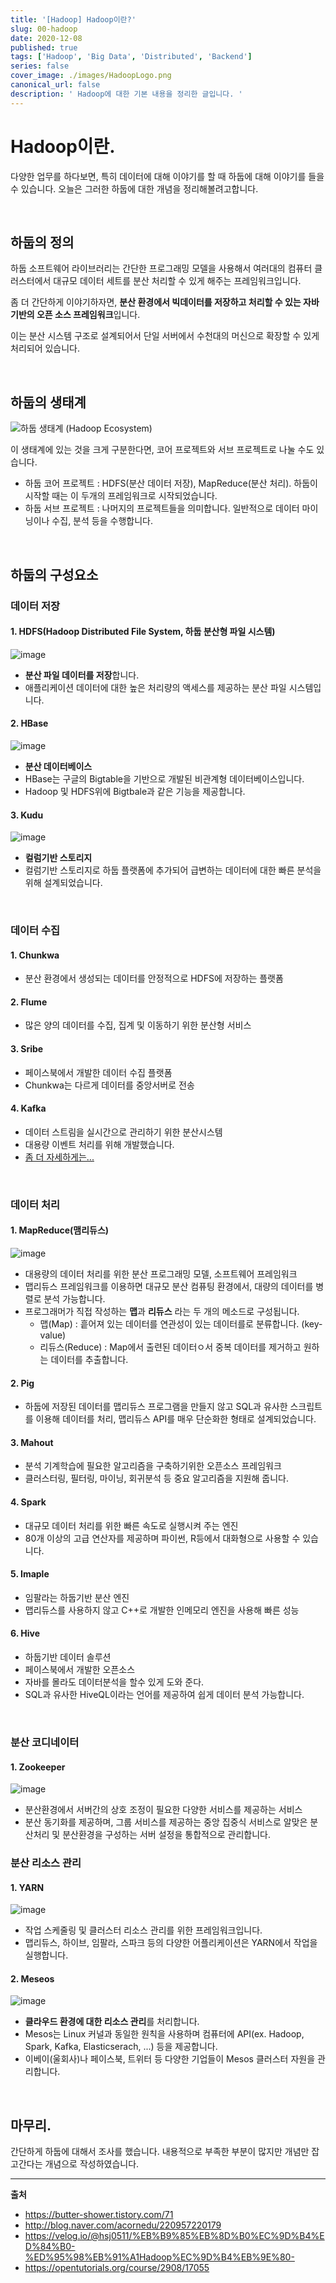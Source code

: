 ```yaml
---
title: '[Hadoop] Hadoop이란?'
slug: 00-hadoop
date: 2020-12-08
published: true
tags: ['Hadoop', 'Big Data', 'Distributed', 'Backend']
series: false
cover_image: ./images/HadoopLogo.png
canonical_url: false
description: ' Hadoop에 대한 기본 내용을 정리한 글입니다. '
---
```


# Hadoop이란.

다양한 업무를 하다보면, 특히 데이터에 대해 이야기를 할 때 하둡에 대해 이야기를 들을 수 있습니다. 오늘은 그러한 하둡에 대한 개념을 정리해볼려고합니다.

<br/>

## 하둡의 정의

하둡 소프트웨어 라이브러리는 간단한 프로그래밍 모델을 사용해서 여러대의 컴퓨터 클러스터에서 대규모 데이터 세트를 분산 처리할 수 있게 해주는 프레임워크입니다.

좀 더 간단하게 이야기하자면, **분산 환경에서 빅데이터를 저장하고 처리할 수 있는 자바 기반의 오픈 소스 프레임워크**입니다.

이는 분산 시스템 구조로 설계되어서 단일 서버에서 수천대의 머신으로 확장할 수 있게 처리되어 있습니다.

<br/>

## 하둡의 생태계

![하둡 생태계 (Hadoop Ecosystem)](https://user-images.githubusercontent.com/42582516/101490529-d3c19b80-39a5-11eb-8648-5f66cf52fb84.png)

이 생태계에 있는 것을 크게 구분한다면, 코어 프로젝트와 서브 프로젝트로 나눌 수도 있습니다.

- 하둡 코어 프로젝트 : HDFS(분산 데이터 저장), MapReduce(분산 처리). 하둡이 시작할 때는 이 두개의 프레임워크로 시작되었습니다.
- 하둡 서브 프로젝트 : 나머지의 프로젝트들을 의미합니다. 일반적으로 데이터 마이닝이나 수집, 분석 등을 수행합니다.

<br/>

## 하둡의 구성요소

### 데이터 저장

#### 1. HDFS(Hadoop Distributed File System, 하둡 분산형 파일 시스템)

![image](https://user-images.githubusercontent.com/42582516/101637969-ccb38f80-3a70-11eb-969b-dd808ef2966c.png)

- **분산 파일 데이터를 저장**합니다.
- 애플리케이션 데이터에 대한 높은 처리량의 액세스를 제공하는 분산 파일 시스템입니다.

#### 2. HBase

![image](https://user-images.githubusercontent.com/42582516/101638014-dfc65f80-3a70-11eb-800f-a995851e1d29.png)

- **분산 데이터베이스**
- HBase는 구글의 Bigtable을 기반으로 개발된 비관계형 데이터베이스입니다.
- Hadoop 및 HDFS위에 Bigtbale과 같은 기능을 제공합니다.

#### 3. Kudu

![image](https://user-images.githubusercontent.com/42582516/101638064-f1a80280-3a70-11eb-8608-f6aedbfe3607.png)

- **컬럼기반 스토리지**
- 컬럼기반 스토리지로 하둡 플랫폼에 추가되어 급변하는 데이터에 대한 빠른 분석을 위해 설계되었습니다.

<br/>

### 데이터 수집

#### 1. Chunkwa

- 분산 환경에서 생성되는 데이터를 안정적으로 HDFS에 저장하는 플랫폼

#### 2. Flume

- 많은 양의 데이터를 수집, 집계 및 이동하기 위한 분산형 서비스

#### 3. Sribe

- 페이스북에서 개발한 데이터 수집 플랫폼
- Chunkwa는 다르게 데이터를 중앙서버로 전송

#### 4. Kafka

- 데이터 스트림을 실시간으로 관리하기 위한 분산시스템
- 대용량 이벤트 처리를 위해 개발했습니다.
- [좀 더 자세하게는...](https://Azderica.github.io/00-kafka/)

<br/>

### 데이터 처리

#### 1. MapReduce(맴리듀스)

![image](https://user-images.githubusercontent.com/42582516/101638827-ebfeec80-3a71-11eb-9918-7dd18da30761.png)

- 대용량의 데이터 처리를 위한 분산 프로그래밍 모델, 소프트웨어 프레임워크
- 맵리듀스 프레임워크를 이용하면 대규모 분산 컴퓨팅 환경에서, 대량의 데이터를 병렬로 분석 가능합니다.
- 프로그래머가 직접 작성하는 **맵**과 **리듀스** 라는 두 개의 메소드로 구성됩니다.
  - 맵(Map) : 흩어져 있는 데이터를 연관성이 있는 데이터를로 분류합니다. (key-value)
  - 리듀스(Reduce) : Map에서 출련된 데이터ㅇ서 중복 데이터를 제거하고 원하는 데이터를 추출합니다.

#### 2. Pig

- 하둡에 저장된 데이터를 맵리듀스 프로그램을 만들지 않고 SQL과 유사한 스크립트를 이용해 데이터를 처리, 맵리듀스 API를 매우 단순화한 형태로 설계되었습니다.

#### 3. Mahout

- 분석 기계학습에 필요한 알고리즘을 구축하기위한 오픈소스 프레임워크
- 클러스터링, 필터링, 마이닝, 회귀분석 등 중요 알고리즘을 지원해 줍니다.

#### 4. Spark

- 대규모 데이터 처리를 위한 빠른 속도로 실행시켜 주는 엔진
- 80개 이상의 고급 연산자를 제공하며 파이썬, R등에서 대화형으로 사용할 수 있습니다.

#### 5. Imaple

- 임팔라는 하둡기반 분산 엔진
- 맵리듀스를 사용하지 않고 C++로 개발한 인메모리 엔진을 사용해 빠른 성능

#### 6. Hive

- 하둡기반 데이터 솔루션
- 페이스북에서 개발한 오픈소스
- 자바를 몰라도 데이터분석을 할수 있게 도와 준다.
- SQL과 유사한 HiveQL이라는 언어를 제공하여 쉽게 데이터 분석 가능합니다.

<br/>

### 분산 코디네이터

#### 1. Zookeeper

![image](https://user-images.githubusercontent.com/42582516/101637445-210a3f80-3a70-11eb-84f2-16c97b894a15.png)

- 분산환경에서 서버간의 상호 조정이 필요한 다양한 서비스를 제공하는 서비스
- 분산 동기화를 제공하며, 그룹 서비스를 제공하는 중앙 집중식 서비스로 알맞은 분산처리 및 분산환경을 구성하는 서버 설정을 통합적으로 관리합니다.

### 분산 리소스 관리

#### 1. YARN

![image](https://user-images.githubusercontent.com/42582516/101637367-059f3480-3a70-11eb-8baa-d22ece4c69b9.png)

- 작업 스케줄링 및 클러스터 리소스 관리를 위한 프레임워크입니다.
- 맵리듀스, 하이브, 임팔라, 스파크 등의 다양한 어플리케이션은 YARN에서 작업을 실행합니다.

#### 2. Meseos

![image](https://user-images.githubusercontent.com/42582516/101637291-ebfded00-3a6f-11eb-9f9d-082a58d0903b.png)

- **클라우드 환경에 대한 리소스 관리**를 처리합니다.
- Mesos는 Linux 커널과 동일한 원칙을 사용하며 컴퓨터에 API(ex. Hadoop, Spark, Kafka, Elasticserach, ...) 등을 제공합니다.
- 이베이(울회사)나 페이스북, 트위터 등 다양한 기업들이 Mesos 클러스터 자원을 관리합니다.

<br/>

## 마무리.

간단하게 하둡에 대해서 조사를 했습니다. 내용적으로 부족한 부분이 많지만 개념만 잡고간다는 개념으로 작성하였습니다.

---

**출처**

- https://butter-shower.tistory.com/71
- http://blog.naver.com/acornedu/220957220179
- https://velog.io/@hsj0511/%EB%B9%85%EB%8D%B0%EC%9D%B4%ED%84%B0-%ED%95%98%EB%91%A1Hadoop%EC%9D%B4%EB%9E%80-
- https://opentutorials.org/course/2908/17055
